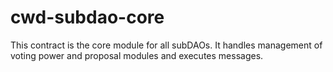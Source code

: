 # cwd-subdao-core

This contract is the core module for all subDAOs. It handles
management of voting power and proposal modules and executes messages.
